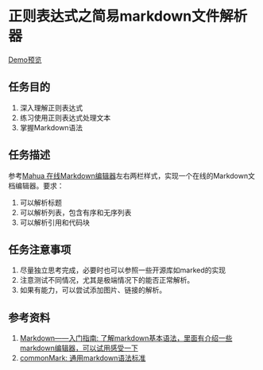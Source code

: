 # 正则表达式之简易markdown文件解析器

[Demo预览](http://pwcong.me/IFE2017-EXAMS/src/Front-End/markdown-parser/)

## 任务目的
1. 深入理解正则表达式
2. 练习使用正则表达式处理文本
3. 掌握Markdown语法

## 任务描述
参考[Mahua 在线Markdown编辑器](http://mahua.jser.me/)左右两栏样式，实现一个在线的Markdown文档编辑器。要求：

1. 可以解析标题
2. 可以解析列表，包含有序和无序列表
3. 可以解析引用和代码块

## 任务注意事项
1. 尽量独立思考完成，必要时也可以参照一些开源库如marked的实现
2. 注意测试不同情况，尤其是极端情况下的能否正常解析。
3. 如果有能力，可以尝试添加图片、链接的解析。

## 参考资料
1. [Markdown——入门指南: 了解markdown基本语法，里面有介绍一些markdown编辑器，可以试用感受一下](http://www.jianshu.com/p/1e402922ee32/)
2. [commonMark: 通用markdown语法标准](http://commonmark.org/)